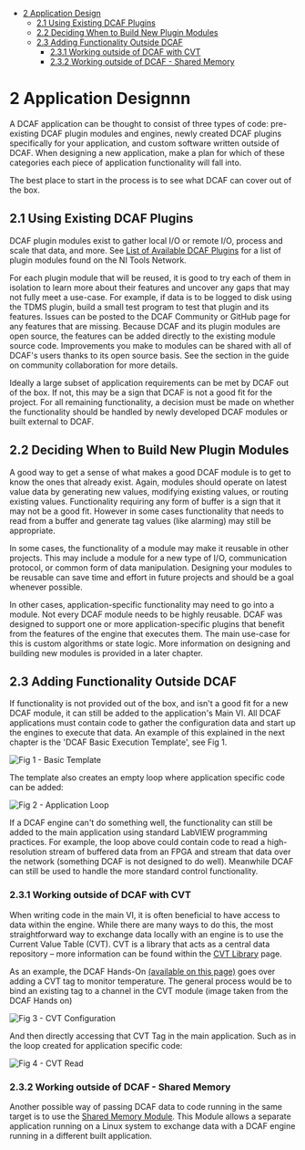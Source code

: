 <!-- TOC depthFrom:1 depthTo:6 withLinks:1 updateOnSave:1 orderedList:0 -->

- [2 Application Design](#2-application-design)
	- [2.1 Using Existing DCAF Plugins](#21-using-existing-dcaf-plugins)
	- [2.2 Deciding When to Build New Plugin Modules](#22-deciding-when-to-build-new-plugin-modules)
	- [2.3 Adding Functionality Outside DCAF](#23-adding-functionality-outside-dcaf)
		- [2.3.1	Working outside of DCAF with CVT](#231-working-outside-of-dcaf-with-cvt)
		- [2.3.2 Working outside of DCAF - Shared Memory](#232-working-outside-of-dcaf-shared-memory)

<!-- /TOC -->

# 2 Application Designnn

A DCAF application can be thought to consist of three types of code: pre-existing DCAF plugin modules and engines, newly created DCAF plugins specifically for your application, and custom software written outside of DCAF. When designing a new application, make a plan for which of these categories each piece of application functionality will fall into.

The best place to start in the process is to see what DCAF can cover out of the box.

## 2.1 Using Existing DCAF Plugins
DCAF plugin modules exist to gather local I/O or remote I/O, process and scale that data, and more. See [List of Available DCAF Plugins](https://forums.ni.com/t5/Distributed-Control-Automation/Archived-List-of-Available-DCAF-Modules/gpm-p/3538587) for a list of plugin modules found on the NI Tools Network.

For each plugin module that will be reused, it is good to try each of them in isolation to learn more about their features and uncover any gaps that may not fully meet a use-case. For example, if data is to be logged to disk using the TDMS plugin, build a small test program to test that plugin and its features. Issues can be posted to the DCAF Community or GitHub page for any features that are missing. Because DCAF and its plugin modules are open source, the features can be added directly to the existing module source code. Improvements you make to modules can be shared with all of DCAF's users thanks to its open source basis. See the section in the guide on community collaboration for more details.

Ideally a large subset of application requirements can be met by DCAF out of the box. If not, this may be a sign that DCAF is not a good fit for the project. For all remaining functionality, a decision must be made on whether the functionality should be handled by newly developed DCAF modules or built external to DCAF.

## 2.2 Deciding When to Build New Plugin Modules
A good way to get a sense of what makes a good DCAF module is to get to know the ones that already exist. Again, modules should operate on latest value data by generating new values, modifying existing values, or routing existing values. Functionality requiring any form of buffer is a sign that it may not be a good fit. However in some cases functionality that needs to read from a buffer and generate tag values (like alarming) may still be appropriate.

In some cases, the functionality of a module may make it reusable in other projects. This may include a module for a new type of I/O, communication protocol, or common form of data manipulation. Designing your modules to be reusable can save time and effort in future projects and should be a goal whenever possible.

In other cases, application-specific functionality may need to go into a module. Not every DCAF module needs to be highly reusable. DCAF was designed to support one or more application-specific plugins that benefit from the features of the engine that executes them. The main use-case for this is custom algorithms or state logic.
More information on designing and building new modules is provided in a later chapter.

## 2.3 Adding Functionality Outside DCAF
If functionality is not provided out of the box, and isn't a good fit for a new DCAF module, it can still be added to the application's Main VI. All DCAF applications must contain code to gather the configuration data and start up the engines to execute that data. An example of this explained in the next chapter is the 'DCAF Basic Execution Template', see Fig 1.

![Fig 1 - Basic Template](https://github.com/LabVIEW-DCAF/Documentation/blob/master/Trunk/Getting%20Started%20Material/devguide/pictures/ch2/BasicTemplate.png)

The template also creates an empty loop where application specific code can be added:

![Fig 2 - Application Loop](https://github.com/LabVIEW-DCAF/Documentation/blob/master/Trunk/Getting%20Started%20Material/devguide/pictures/ch2/ApplicationLoop.png)

If a DCAF engine can't do something well, the functionality can still be added to the main application using standard LabVIEW programming practices. For example, the loop above could contain code to read a high-resolution stream of buffered data from an FPGA and stream that data over the network (something DCAF is not designed to do well). Meanwhile DCAF can still be used to handle the more standard control functionality.

### 2.3.1	Working outside of DCAF with CVT
When writing code in the main VI, it is often beneficial to have access to data within the engine. While there are many ways to do this, the most straightforward way to exchange data locally with an engine is to use the Current Value Table (CVT). CVT is a library that acts as a central data repository – more information can be found within the [CVT Library](https://forums.ni.com/t5/Reference-Design-Content/LabVIEW-Current-Value-Table-CVT-Library/ta-p/3514251) page.

As an example, the DCAF Hands-On [(available on this page)](https://github.com/LabVIEW-DCAF/Documentation/tree/master/Trunk/Getting%20Started%20Material/Hands%20On/Current) goes over adding a CVT tag to monitor temperature. The general process would be to bind an existing tag to a channel in the CVT module (image taken from the DCAF Hands on)

![Fig 3 - CVT Configuration](https://github.com/LabVIEW-DCAF/Documentation/blob/master/Trunk/Getting%20Started%20Material/devguide/pictures/ch2/CVTConfiguration.png)

And then directly accessing that CVT Tag in the main application. Such as in the loop created for application specific code:

![Fig 4 - CVT Read](https://github.com/LabVIEW-DCAF/Documentation/blob/master/Trunk/Getting%20Started%20Material/devguide/pictures/ch2/CVTConfiguration.png)

### 2.3.2 Working outside of DCAF - Shared Memory

Another possible way of passing DCAF data to code running in the same target is to use the [Shared Memory Module](https://forums.ni.com/t5/Distributed-Control-Automation/DCAF-Shared-Memory-Module-Documentation/gpm-p/3620996). This Module allows a separate application running on a Linux system to exchange data with a DCAF engine running in a different built application.
